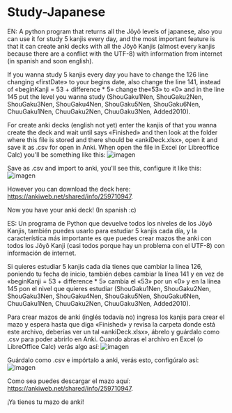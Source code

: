 # Study-Japanese
EN:
A python program that returns all the Jôyô levels of japanese, also you can use it for study 5 kanjis every day, and the most important feature is that it can create anki decks with all the Jôyô Kanjis (almost every kanjis because there are a conflict with the UTF-8) with information from internet (in spanish and soon english).

If you wanna study 5 kanjis every day you have to change the 126 line changing «firstDate» to your begins date, also change the line 141, instead of «beginKanji = 53 + difference * 5» change the«53» to «0» and in the line 145 put the level you wanna study (ShouGaku1Nen, ShouGaku2Nen, ShouGaku3Nen, ShouGaku4Nen, ShouGaku5Nen, ShouGaku6Nen, ChuuGaku1Nen, ChuuGaku2Nen, ChuuGaku3Nen, Added2010).


For create anki decks (english not yet) enter the kanjis of that you wanna create the deck and wait until says «Finished» and then look at the folder where this file is stored and there should be «ankiDeck.xlsx», open it and save it as .csv for open in Anki.
When open the file in Excel (or Libreoffice Calc) you'll be something like this: 
![imagen](https://user-images.githubusercontent.com/79225325/114454212-f821c480-9b9f-11eb-88b3-0c8edff90f62.png)

Save as .csv and import to anki, you'll see this, configure it like this:
![imagen](https://user-images.githubusercontent.com/79225325/114454951-c9581e00-9ba0-11eb-9796-2f1ff970fd97.png)

However you can download the deck here: https://ankiweb.net/shared/info/259710947.

Now you have your anki deck! (In spanish :c)

ES:
Un programa de Python que devuelve todos los niveles de los Jôyô Kanjis, también puedes usarlo para estudiar 5 kanjis cada día, y la característica más importante es que puedes crear mazos the anki con todos los Jôyô Kanji (casi todos porque hay un problema con el UTF-8) con información de internet.

Si quieres estudiar 5 kanjis cada día tienes que cambiar la línea 126, poniendo tu fecha de inicio, también debes cambiar la línea 141 y en vez de «beginKanji = 53 + difference * 5» cambia el «53» por un «0» y en la línea 145 pon el nivel que quieres estudiar (ShouGaku1Nen, ShouGaku2Nen, ShouGaku3Nen, ShouGaku4Nen, ShouGaku5Nen, ShouGaku6Nen, ChuuGaku1Nen, ChuuGaku2Nen, ChuuGaku3Nen, Added2010).

Para crear mazos de anki (inglés todavía no) ingresa los kanjis para crear el mazo y espera hasta que diga «Finished» y revisa la carpeta donde está este archivo, deberías ver un tal «ankiDeck.xlsx», ábrelo y guárdalo como .csv para poder abrirlo en Anki.
Cuando abras el archivo en Excel (o LibreOffice Calc) verás algo así:
![imagen](https://user-images.githubusercontent.com/79225325/114455563-88143e00-9ba1-11eb-8f3c-97562be65855.png)

Guárdalo como .csv e impórtalo a anki, verás esto, configúralo así:
![imagen](https://user-images.githubusercontent.com/79225325/114456078-125ca200-9ba2-11eb-979e-50ae4b7d25fe.png)

Como sea puedes descargar el mazo aquí: https://ankiweb.net/shared/info/259710947.

¡Ya tienes tu mazo de anki!

